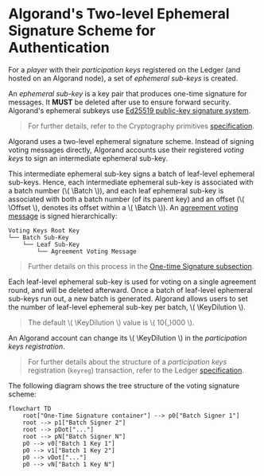 $$
\newcommand \KeyDilution {\mathrm{KeyDilution}}
\newcommand \Batch {\mathrm{Batch}}
\newcommand \Offset {\mathrm{Offset}}
$$

# Algorand's Two-level Ephemeral Signature Scheme for Authentication

For a _player_ with their _participation keys_ registered on the Ledger (and hosted
on an Algorand node), a set of _ephemeral sub-keys_ is created.

An _ephemeral sub-key_ is a key pair that produces one-time signature
for messages. It **MUST** be deleted after use to ensure forward security.
Algorand's ephemeral subkeys use [Ed25519 public-key signature system](https://ed25519.cr.yp.to/).

> For further details, refer to the Cryptography primitives [specification](../crypto/crypto.md).

Algorand uses a two-level ephemeral signature scheme.
Instead of signing voting messages directly, Algorand accounts use their
registered _voting keys_ to sign an intermediate ephemeral sub-key.

This intermediate ephemeral sub-key signs a batch of leaf-level ephemeral
sub-keys. Hence, each intermediate ephemeral sub-key is associated with a
batch number (\\( \Batch \\)), and each leaf ephemeral sub-key is associated with
both a batch number (of its parent key) and an offset (\\( \Offset \\), denotes its offset
within a \\( \Batch \\)). An [agreement voting message](../abft/abft-messages-votes.md)
is signed hierarchically:

```text
Voting Keys Root Key
└── Batch Sub-Key
    └── Leaf Sub-Key
        └── Agreement Voting Message
```

> Further details on this process in the [One-time Signature subsection](./keys-one-time.md).

Each leaf-level ephemeral sub-key is used for voting on a single agreement round,
and will be deleted afterward. Once a batch of leaf-level ephemeral sub-keys run out,
a new batch is generated. Algorand allows users to set the number of leaf-level ephemeral
sub-key per batch, \\( \KeyDilution \\).

> The default \\( \KeyDilution \\) value is \\( 10{,}000 \\).

An Algorand account can change its \\( \KeyDilution \\) in the _participation keys
registration_.

> For further details about the structure of a _participation keys_ registration
> (`keyreg`) transaction, refer to the Ledger [specification](../ledger/ledger-overview.md).

The following diagram shows the tree structure of the voting signature scheme:

```mermaid
flowchart TD
    root["One-Time Signature container"] --> p0["Batch Signer 1"]
    root --> p1["Batch Signer 2"]
    root --> pDot["..."]
    root --> pN["Batch Signer N"]
    p0 --> v0["Batch 1 Key 1"]
    p0 --> v1["Batch 1 Key 2"]
    p0 --> vDot["..."]
    p0 --> vN["Batch 1 Key N"]
```
